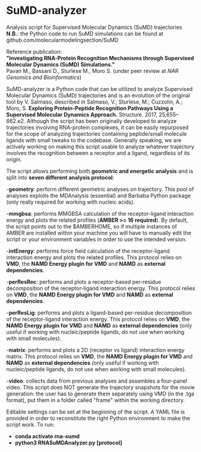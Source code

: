 # SuMD-analyzer
Analysis script for Supervised Molecular Dynamics (SuMD) trajectories  
**N.B.**: the Python code to run SuMD simulations can be found at github.com/molecularmodelingsection/SuMD

Reference publication:  
**"Investigating RNA-Protein Recognition Mechanisms through Supervised Molecular Dynamics (SuMD) Simulations."**  
Pavan M., Bassani D., Sturlese M., Moro S. (under peer review at *NAR Genomics and Bioinformatics*)

SuMD-analyzer is a Python code that can be utilized to analyze Supervised Molecular Dynamics (SuMD) trajectories and is an evolution of the original tool by V. Salmaso, described in Salmaso, V.; Sturlese, M.; Cuzzolin, A.; Moro, S. **Exploring Protein-Peptide Recognition Pathways Using a Supervised Molecular Dynamics Approach.** Structure. 2017, 25,655–662.e2. Although the script has been originally developed to analyze trajectories involving RNA-protein complexes, it can be easily repurposed for the scope of analyzing trajectories containing peptide/small molecule ligands with small tweaks to the codebase. Generally speaking, we are actively working on making this script usable to analyze whatever trajectory involves the recognition between a receptor and a ligand, regardless of its origin.  

The script allows performing both **geometric and energetic analysis** and is split into **seven different analysis protocol**:  

-**geometry**: perform different geometric analyses on trajectory. This pool of analyses exploits the MDAnalysis (essential) and Barbaba Python package (only really required for working with nucleic acids).  

-**mmgbsa**: performs MMGBSA calculation of the receptor-ligand interaction energy and plots the related profiles (**AMBER >= 16 required**). By default, the script points out to the $AMBERHOME, so if multiple instances of AMBER are installed within your machine you will have to manually edit the script or your environment variables in order to use the intended version.   

-**intEnergy**: performs force field calculation of the receptor-ligand interaction energy and plots the related profiles. This protocol relies on **VMD**, the **NAMD Energy plugin for VMD** and **NAMD** as **external dependencies**. 

-**perResRec**: performs and plots a receptor-based per-residue decomposition of the receptor-ligand interaction energy. This protocol relies on **VMD**, the **NAMD Energy plugin for VMD** and **NAMD** as **external dependencies**.     

-**perResLig**: performs and plots a ligand-based per-residue decomposition of the receptor-ligand interaction energy. This protocol relies on **VMD**, the **NAMD Energy plugin for VMD** and **NAMD** as **external dependencies** (only useful if working with nucleic/peptide ligands, do not use when working with small molecules).  

-**matrix**: performs and plots a 2D (receptor vs ligand) interaction energy matrix. This protocol relies on **VMD**, the **NAMD Energy plugin for VMD** and **NAMD** as **external dependencies** (only useful if working with nucleic/peptide ligands, do not use when working with small molecules).  

-**video**: collects data from previous analyses and assembles a four-panel video. This script does NOT generate the trajectory snapshots for the movie generation: the user has to generate them separately using VMD (in the .tga format), put them in a folder called "frame" within the working directory.  

Editable settings can be set at the beginning of the script. A YAML file is provided in order to reconstitute the right Python environment to make the script work. To run:  
- **conda activate rna-sumd**
- **python3 RNASuMDAnalyzer.py [protocol]**
